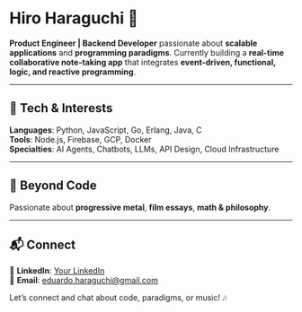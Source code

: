 # Hiro Haraguchi 👋

**Product Engineer | Backend Developer** passionate about **scalable applications** and **programming paradigms**. Currently building a **real-time collaborative note-taking app** that integrates **event-driven, functional, logic, and reactive programming**.

---

## 🔧 Tech & Interests
**Languages**: Python, JavaScript, Go, Erlang, Java, C  
**Tools**: Node.js, Firebase, GCP, Docker  
**Specialties**: AI Agents, Chatbots, LLMs, API Design, Cloud Infrastructure  

---

## 🎸 Beyond Code
Passionate about **progressive metal**, **film essays**, **math & philosophy**.

---

## 📬 Connect
📌 **LinkedIn**: [Your LinkedIn](https://www.linkedin.com/in/eduardo-haraguchi/)  
📧 **Email**: eduardo.haraguchi@gmail.com  

Let’s connect and chat about code, paradigms, or music! 🎶

